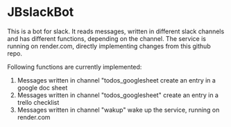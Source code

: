 # JBslackBot
This is a bot for slack. It reads messages, written in different slack channels and has different functions, depending on the channel. The service is running on render.com, directly implementing changes from this github repo.

Following functions are currently implemented:
1. Messages written in channel "todos_googlesheet create an entry in a google doc sheet
2. Messages written in channel "todos_googlesheet" create an entry in a trello checklist
3. Messages written in channel "wakup" wake up the service, running on render.com
